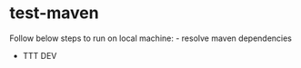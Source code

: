 # test-maven

Follow below steps to run on local machine: <incomplete>
	- resolve maven dependencies
  - TTT   DEV
